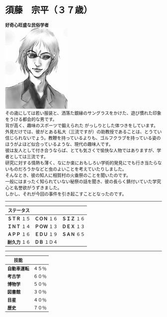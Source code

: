 # 須藤　宗平（３７歳）
**好奇心旺盛な民俗学者**  
![](..\003_Picture\01_須藤_宗平.gif)   
その歳にしては若い服装と、洒落た銀縁のサングラスをかけた、遊び慣れた印象をうける都会的な男です。  
背が高く、趣味のスポーツで鍛えられた がっしりとした体つきをしています。  
外見だけでは、彼がとある私大（三流ですが）の助教授であることは、とうてい信じられないでょう。教鞭を持っているよりも、ゴルフクラブを持っている姿のほうがよほど似合っているような、現代の趣味人です。  
彼は友人として付き合うならば、とても気さくで愉快な人物ではありますが、学者としては三流です。  
研究に対する情熱も薄く、なにか楽におもしろい学術的発見にでも行き当たらないものだろうかなどと虫のよいことを考えていたりしました。  
そんなとき、彼の知人に相賀村の火垂祭のことを聞いたのです。  
一般にはまったく知られていない秘祭の話を聞き、彼の長らく錆付いていた学究心と名誉欲がうずきました。  
しかし、それが今回の事件を引き起こすこととなったのです。  

---
ステータス|||
-|-|-|
**ＳＴＲ** １５|**ＣＯＮ** １６|**ＳＩＺ** １６|
**ＩＮＴ** １４|**ＰＯＷ** １３|**ＤＥＸ** １３|
**ＡＰＰ** １６|**ＥＤＵ** １９|**ＳＡＮ** ６５|
**耐久力** １６|**ＤＢ** １Ｄ４| 

---
技能||
-|-
**自動車運転**|４５％  
**考古学**|６０％  
**博物学**|５０％  
**図書館**|３０％  
**目星**|４０％  
**歴史**|７０％	